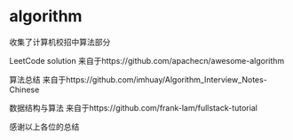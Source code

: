 # algorithm
收集了计算机校招中算法部分

LeetCode solution 来自于https://github.com/apachecn/awesome-algorithm

算法总结 来自于https://github.com/imhuay/Algorithm_Interview_Notes-Chinese

数据结构与算法 来自于https://github.com/frank-lam/fullstack-tutorial

感谢以上各位的总结

